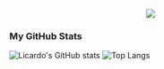  
 

<!-- just img -->
<div align="center"><img src="https://cdn.jsdelivr.net/gh/sun0225SUN/photos/images/202110311924844.png" /></div>

### My GitHub Stats

![Licardo's GitHub stats](https://github-readme-stats.vercel.app/api?username=pridejoy&show_icons=true)
![Top Langs](https://github-readme-stats.vercel.app/api/top-langs/?username=pridejoy&layout=compact) 
